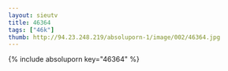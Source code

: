 ```yaml
--- 
layout: sieutv
title: 46364
tags: ["46k"]
thumb: http://94.23.248.219/absoluporn-1/image/002/46364.jpg
---
```

{% include absoluporn key="46364" %} 
